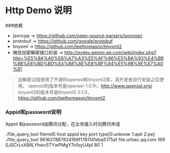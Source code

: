 Http Demo 说明
====================

###依赖
+ jsoncpp -> https://github.com/open-source-parsers/jsoncpp/
+ protobuf -> https://github.com/google/protobuf
+ tinyxml -> https://github.com/leethomason/tinyxml2
+ 微信加密解密接口封装 -> http://qydev.weixin.qq.com/wiki/index.php?title=%E5%8A%A0%E8%A7%A3%E5%AF%86%E5%BA%93%E4%B8%8B%E8%BD%BD%E4%B8%8E%E8%BF%94%E5%9B%9E%E7%A0%81
> 加解密过程使用了开源的openssl和tinyxml2库，请开发者自行安装之后使用。
> openssl的版本号是openssl-1.0.1h，http://www.openssl.org/
> tinyxml2的版本号是tinyxml2-2.1.0，https://github.com/leethomason/tinyxml2

### Appid和password说明
Appid 和password由腾讯分配，在业务接入时向腾讯申请

./file_query_tool filemd5 host appid key port type[0:unknow 1:apk 2:pe]
./file_query_tool 961637887824169f1781141eba5175af file.urlsec.qq.com 169 SJSCrLvX88LYhwv5TYwPMgY7o1oyU4pI 80 1

